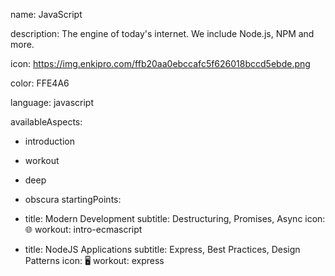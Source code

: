name: JavaScript

description: The engine of today's internet. We include Node.js, NPM and more.

icon: https://img.enkipro.com/ffb20aa0ebccafc5f626018bccd5ebde.png

color: FFE4A6

language: javascript

availableAspects:
  - introduction
  - workout
  - deep
  - obscura
startingPoints:
  - title: Modern Development
    subtitle: Destructuring, Promises, Async
    icon: 🌐
    workout: intro-ecmascript

  - title: NodeJS Applications
    subtitle: Express, Best Practices, Design Patterns
    icon: 🖥️
    workout: express
